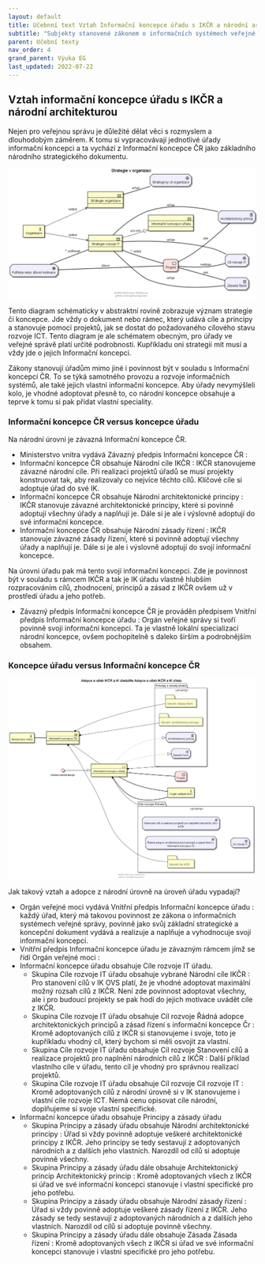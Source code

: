 ```yaml
---
layout: default
title: Učebnní text Vztah Informační koncepce úřadu s IKČR a národní architekturou
subtitle: "Subjekty stanovené zákonem o informačních systémech veřejné správy musí mít svoji Informační koncepci OVS nebo-li Informační koncepci úřadu. Na národní úrovni je ale závazná Informační koncepce ČR. Jaký mají mezi sebou vztah a jak se úřad má chovat k národní IK při tvorbě svojí koncepce""
parent: Učební texty
nav_order: 4
grand_parent: Výuka EG
last_updated: 2022-07-22
---
```





## Vztah informační koncepce úřadu s IKČR a národní architekturou

Nejen pro veřejnou správu je důležité dělat věci s rozmyslem a dlouhodobým záměrem. K tomu si vypracovávají jednotlivé úřady informační koncepci a ta vychází z Informační koncepce ČR jako základního národního strategického dokumentu.

![Strategie v organizaci a její význam, Zdroj: Učební texty EGOVedu - EGdílna](https://github.com/egdilna/egovedu/raw/main/diagramy/metamodely/strategie.png)

Tento diagram schématicky v abstraktní rovině zobrazuje význam strategie či koncepce. Jde vždy o dokument nebo rámec, který udává cíle a principy a stanovuje pomocí projektů, jak se dostat do požadovaného cílového stavu rozvoje ICT. Tento diagram je ale schématem obecným, pro úřady ve veřejné správě platí určité podrobnosti. Kupříkladu oni strategii mít musí a vždy jde o jejich Informační koncepci.

Zákony stanovují úřadům mimo jiné i povinnost být v souladu s Informační koncepcí ČR. To se týká samotného provozu a rozvoje informačních systémů, ale také jejich vlastní informační koncepce. Aby úřady nevymýšleli kolo, je vhodné adoptovat přesně to, co národní koncepce obsahuje a teprve k tomu si pak přidat vlastní speciality.

### Informační koncepce ČR versus  koncepce úřadu

Na národní úrovni je závazná Informační koncepce ČR.

* Ministerstvo vnitra vydává Závazný předpis Informační koncepce ČR :
* Informační koncepce ČR obsahuje  Národní cíle IKČR  : IKČR stanovujeme závazné národní cíle. Při realizaci projektů úřadů se musí projekty konstruovat tak, aby realizovaly co nejvíce těchto cílů. Klíčové cíle si adoptuje úřad do své IK.
* Informační koncepce ČR obsahuje  Národní  architektonické principy : IKČR stanovuje závazné architektonické principy, které si povinně adoptují všechny úřady a naplňují je. Dále si je ale i výslovně adoptují do své informační koncepce.
* Informační koncepce ČR obsahuje  Národní  zásady řízení : IKČR stanovuje závazné zásady řízení, které si povinně adoptují všechny úřady a naplňují je. Dále si je ale i výslovně adoptují do svojí informační koncepce.

Na úrovni úřadu pak má tento svojí informační koncepci. Zde je povinnost být v souladu s rámcem IKČR a tak je IK úřadu vlastně hlubším rozpracováním cílů, zhodnocení, principů a zásad z IKČR ovšem už v prostředí úřadu a jeho potřeb.

* Závazný předpis Informační koncepce ČR je prováděn předpisem Vnitřní předpis Informační koncepce úřadu : Orgán veřejné správy si tvoří povinně svoji informační koncepci. Ta je vlastně lokální specializací národní koncepce, ovšem pochopitelně s daleko širším a podrobnějším obsahem.

### Koncepce úřadu versus Informační koncepce ČR



![Vztah IKČR a IK úřadu, Zdroj: Učební texty EGOVedu - EGdílna](https://github.com/egdilna/egovedu/raw/main/diagramy/metamodely/prehledikovsadopceikcr.png)

Jak takový vztah a adopce z národní úrovně na úroveň úřadu vypadají?

* Orgán veřejné moci vydává Vnitřní předpis Informační koncepce úřadu :  každý úřad, který má takovou povinnost ze zákona o informačních systémech veřejné správy, povinně jako svůj základní strategické a koncepční dokument vydává a realizuje a naplňuje a vyhodnocuje svojí informační koncepci.
* Vnitřní předpis Informační koncepce úřadu je závazným rámcem jímž se řídí  Orgán veřejné moci :
* Informační koncepce úřadu obsahuje  Cíle rozvoje IT úřadu.
  * Skupina Cíle rozvoje IT úřadu obsahuje vybrané Národní cíle IKČR  : Pro stanovení cílů v IK OVS platí, že je vhodné adoptovat maximální možný rozsah cílů z IKČR. Není zde povinnost adoptovat všechny, ale i pro budoucí projekty se pak hodí do jejich motivace uvádět cíle z IKČR.
  * Skupina Cíle rozvoje IT úřadu obsahuje Cíl rozvoje Řádná adopce architektonických principů a zásad řízení s informační koncepce Čr : Kromě adoptovaných cílů z IKČR si stanovujeme i svoje, toto je kupříkladu vhodný cíl, který bychom si měli osvojit za vlastní.
  * Skupina Cíle rozvoje IT úřadu obsahuje Cíl rozvoje Stanovení cílů a realizace projektů pro naplnění národních cílů z IKČR : Další příklad vlastního cíle v úřadu, tento cíl je vhodný pro správnou realizaci projektů.
  * Skupina Cíle rozvoje IT úřadu obsahuje Cíl rozvoje Cíl rozvoje IT : Kromě adoptovaných cílů z národní úrovně si v IK stanovujeme i vlastní cíle rozvoje ICT. Nemá cenu opisovat cíle národní, doplňujeme si svoje vlastní specifické.
* Informační koncepce úřadu obsahuje  Principy a zásady úřadu
  * Skupina Principy a zásady úřadu obsahuje  Národní  architektonické principy : Úřad si vždy povinně adoptuje veškeré architektonické principy z IKČR. Jeho principy se tedy sestavují z adoptovaných národních a z dalších jeho vlastních. Narozdíl od cílů si adoptuje povinně všechny.
  * Skupina Principy a zásady úřadu dále obsahuje Architektonický princip Architektonický princip : Kromě adoptovaných všech z IKČR si úřad ve své informační koncepci stanovuje i vlastní specifické pro jeho potřebu.
  * Skupina Principy a zásady úřadu obsahuje  Národní  zásady řízení : Úřad si vždy povinně adoptuje veškeré zásady řízení z IKČR. Jeho zásady se tedy sestavují z adoptovaných národních a z dalších jeho vlastních. Narozdíl od cílů si adoptuje povinně všechny.
  * Skupina Principy a zásady úřadu dále obsahuje Zásada Zásada řízení : Kromě adoptovaných všech z IKČR si úřad ve své informační koncepci stanovuje i vlastní specifické pro jeho potřebu.

